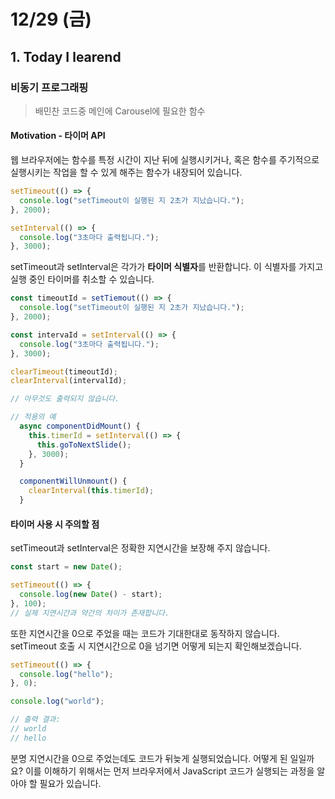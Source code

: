 # 12/29 (금)

## 1. Today I learend

### 비동기 프로그래핑

> 배민찬 코드중 메인에 Carousel에 필요한 함수

#### Motivation - 타이머 API

웹 브라우저에는 함수를 특정 시간이 지난 뒤에 실행시키거나, 혹은 함수를 주기적으로 실행시키는 작업을 할 수 있게 해주는 함수가 내장되어 있습니다.

```js
setTimeout(() => {
  console.log("setTimeout이 실행된 지 2초가 지났습니다.");
}, 2000);

setInterval(() => {
  console.log("3초마다 출력됩니다.");
}, 3000);
```

setTimeout과 setInterval은 각가가 **타이머 식별자**를 반환합니다. 이 식별자를 가지고 실행 중인 타이머를 취소할 수 있습니다.

```js
const timeoutId = setTiemout(() => {
  console.log("setTimeout이 실행된 지 2초가 지났습니다.");
}, 2000);

const intervaId = setInterval(() => {
  console.log("3초마다 출력됩니다.");
}, 3000);

clearTimeout(timeoutId);
clearInterval(intervalId);

// 아무것도 출력되지 않습니다.
```

```js
// 적용의 예
  async componentDidMount() {
    this.timerId = setInterval(() => {
      this.goToNextSlide();
    }, 3000);
  }

  componentWillUnmount() {
    clearInterval(this.timerId);
  }
```

#### 타이머 사용 시 주의할 점

setTimeout과 setInterval은 정확한 지연시간을 보장해 주지 않습니다.

```js
const start = new Date();

setTimeout(() => {
  console.log(new Date() - start);
}, 100);
// 실제 지연시간과 약간의 차이가 존재합니다.
```

또한 지연시간을 0으로 주었을 때는 코드가 기대한대로 동작하지 않습니다. setTimeout 호출 시 지연시간으로 0을 넘기면 어떻게 되는지 확인해보겠습니다.

```js
setTimeout(() => {
  console.log("hello");
}, 0);

console.log("world");

// 출력 결과:
// world
// hello
```

분명 지연시간을 0으로 주었는데도 코드가 뒤늦게 실행되었습니다. 어떻게 된 일일까요? 이를 이해하기 위해서는 먼저 브라우저에서 JavaScript 코드가 실행되는 과정을 알아야 할 필요가 있습니다.
